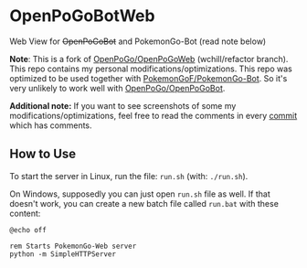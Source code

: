 # OpenPoGoBotWeb
Web View for ~~OpenPoGoBot~~ and PokemonGo-Bot (read note below)

**Note**: This is a fork of [OpenPoGo/OpenPoGoWeb](https://github.com/OpenPoGo/OpenPoGoWeb/) (wchill/refactor branch). This repo contains my personal modifications/optimizations. This repo was optimized to be used together with [PokemonGoF/PokemonGo-Bot](https://github.com/PokemonGoF/PokemonGo-Bot/). So it's very unlikely to work well with [OpenPoGo/OpenPoGoBot](https://github.com/OpenPoGo/OpenPoGoBot).

**Additional note:** If you want to see screenshots of some my modifications/optimizations, feel free to read the comments in every [commit](https://github.com/BobbyWibowo/OpenPoGoWeb/commits/wchill/refactor) which has comments.

## How to Use
To start the server in Linux, run the file: `run.sh` (with: `./run.sh`).

On Windows, supposedly you can just open `run.sh` file as well. If that doesn't work, you can create a new batch file called `run.bat` with these content:
```
@echo off

rem Starts PokemonGo-Web server
python -m SimpleHTTPServer
```
